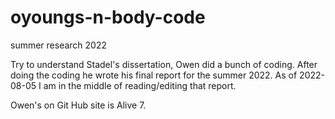 # oyoungs-n-body-code
summer research 2022

Try to understand Stadel's dissertation, Owen did a bunch of 
coding.  After doing the coding he wrote his final report
for the summer 2022.  As of 2022-08-05 I am in the middle
of reading/editing that report.

Owen's on Git Hub site is Alive 7.
